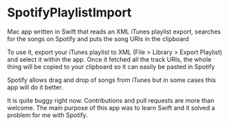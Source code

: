 SpotifyPlaylistImport
=====================

Mac app written in Swift that reads an XML iTunes playlist export, searches for the songs on Spotify and puts the song URIs in the clipboard

To use it, export your iTunes playlist to XML (File > Library > Export Playlist) and select it within the app. Once it fetched all the track URIs, the whole thing will be copied to your clipboard so it can easily be pasted in Spotify

Spotify allows drag and drop of songs from iTunes but in some cases this app will do it better.

It is quite buggy right now. Contributions and pull requests are more than welcome.
The main purpose of this app was to learn Swift and it solved a problem for me with Spotify.
